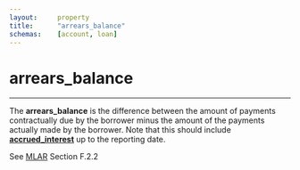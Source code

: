 ```yaml
---
layout:		property
title:		"arrears_balance"
schemas:	[account, loan]
---
```


# arrears_balance

---

The **arrears_balance** is the difference between the amount of payments contractually due by the borrower minus the amount of the payments actually made by the borrower. Note that this should include [**accrued_interest**](https://github.com/suadelabs/fire/blob/master/documentation/properties/accrued_interest.md) up to the reporting date.

See [MLAR][mlar] Section F.2.2


[mlar]: http://www.bankofengland.co.uk/pra/documents/regulatorydata/mlar/sup_chapter16_annex19bg_20120401.pdf
